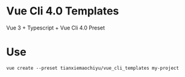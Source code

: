 # Vue Cli 4.0 Templates

Vue 3 + Typescript + Vue Cli 4.0 Preset

# Use

`
vue create --preset tianxiemaochiyu/vue_cli_templates my-project
`
